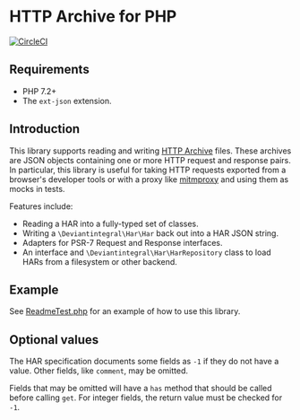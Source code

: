 # HTTP Archive for PHP

[![CircleCI](https://circleci.com/gh/deviantintegral/har.svg?style=svg)](https://circleci.com/gh/deviantintegral/har)

## Requirements

* PHP 7.2+
* The `ext-json` extension.

## Introduction

This library supports reading and writing [HTTP Archive](http://www.softwareishard.com/blog/har-12-spec/) files. These
archives are JSON objects containing one or more HTTP request and response pairs. In particular, this library is useful
for taking HTTP requests exported from a browser's developer tools or with a proxy like
[mitmproxy](https://mitmproxy.org) and using them as mocks in tests.

Features include:

* Reading a HAR into a fully-typed set of classes.
* Writing a `\Deviantintegral\Har\Har` back out into a HAR JSON string.
* Adapters for PSR-7 Request and Response interfaces.
* An interface and `\Deviantintegral\Har\HarRepository` class to load HARs from a filesystem or other backend.

## Example

See [ReadmeTest.php](tests/src/Unit/ReadmeTest.php) for an example of how to use this library.

## Optional values

The HAR specification documents some fields as `-1` if they do not have a
value. Other fields, like `comment`, may be omitted.

Fields that may be omitted will have a `has` method that should be called
before calling `get`. For integer fields, the return value must be checked for
`-1`.
